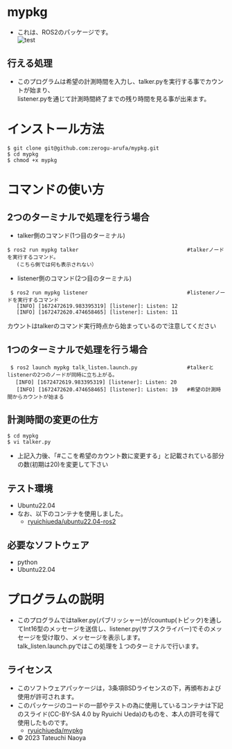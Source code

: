 # mypkg
* これは、ROS2のパッケージです。<br/>
![test](https://github.com/zerogu-arufa/mypkg/actions/workflows/test.yml/badge.svg)

## 行える処理
* このプログラムは希望の計測時間を入力し、talker.pyを実行する事でカウントが始まり、<br/>
listener.pyを通じて計測時間終了までの残り時間を見る事が出来ます。
# インストール方法
```
$ git clone git@github.com:zerogu-arufa/mypkg.git
$ cd mypkg
$ chmod +x mypkg
```
# コマンドの使い方
## 2つのターミナルで処理を行う場合
* talker側のコマンド(1つ目のターミナル)
```
$ ros2 run mypkg talker                                   #talkerノードを実行するコマンド。
   (こちら側では何も表示されない）
```
* listener側のコマンド(2つ目のターミナル)
```
 $ ros2 run mypkg listener                                #listenerノードを実行するコマンド
   [INFO] [1672472619.983395319] [listener]: Listen: 12
   [INFO] [1672472620.474658465] [listener]: Listen: 11 
```
カウントはtalkerのコマンド実行時点から始まっているので注意してください
## 1つのターミナルで処理を行う場合
```
 $ ros2 launch mypkg talk_listen.launch.py                #talkerとlistenerの2つのノードが同時に立ち上がる。   
　 [INFO] [1672472619.983395319] [listener]: Listen: 20
   [INFO] [1672472620.474658465] [listener]: Listen: 19   #希望の計測時間からカウントが始まる
```
## 計測時間の変更の仕方
```
$ cd mypkg
$ vi talker.py
```
* 上記入力後、「#ここを希望のカウント数に変更する」と記載されている部分の数(初期は20)を変更して下さい

## テスト環境
* Ubuntu22.04<br/>
* なお、以下のコンテナを使用しました。
  * [ryuichiueda/ubuntu22.04-ros2](https://hub.docker.com/r/ryuichiueda/ubuntu22.04-ros2)
## 必要なソフトウェア
* python
* Ubuntu22.04
# プログラムの説明
* このプログラムではtalker.py(パブリッシャー)が/countup(トピック)を通してInt16型のメッセージを送信し、listener.py(サブスクライバー)でそのメッセージを受け取り、メッセージを表示します。<br/>
talk_listen.launch.pyではこの処理を１つのターミナルで行います。
## ライセンス
* このソフトウェアパッケージは，3条項BSDライセンスの下，再頒布および使用が許可されます。
* このパッケージのコードの一部やテストの為に使用しているコンテナは下記のスライド(CC-BY-SA 4.0 by Ryuichi Ueda)のものを、本人の許可を得て使用したものです。
  * [ryuichiueda/mypkg](https://github.com/ryuichiueda/mypkg)
* © 2023 Tateuchi Naoya
